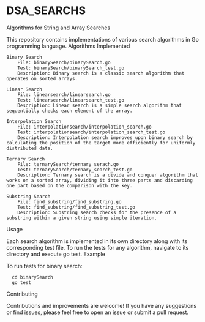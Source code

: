 # DSA_SEARCHS

Algorithms for String and Array Searches

This repository contains implementations of various search algorithms in Go programming language.
Algorithms Implemented

    Binary Search
        File: binarySearch/binarySearch.go
        Test: binarySearch/binarySearch_test.go
        Description: Binary search is a classic search algorithm that operates on sorted arrays.

    Linear Search
        File: linearsearch/linearsearch.go
        Test: linearsearch/linearsearch_test.go
        Description: Linear search is a simple search algorithm that sequentially checks each element of the array.

    Interpolation Search
        File: interpolationsearch/interpolation_search.go
        Test: interpolationsearch/interpolation_search_test.go
        Description: Interpolation search improves upon binary search by calculating the position of the target more efficiently for uniformly distributed data.

    Ternary Search
        File: ternarySearch/ternary_serach.go
        Test: ternarySearch/ternary_search_test.go
        Description: Ternary search is a divide and conquer algorithm that works on a sorted array, dividing it into three parts and discarding one part based on the comparison with the key.

    Substring Search
        File: find_substring/find_substring.go
        Test: find_substring/find_substring_test.go
        Description: Substring search checks for the presence of a substring within a given string using simple iteration.

Usage

Each search algorithm is implemented in its own directory along with its corresponding test file. To run the tests for any algorithm, navigate to its directory and execute go test.
Example

To run tests for binary search:



      cd binarySearch
      go test

Contributing

Contributions and improvements are welcome! If you have any suggestions or find issues, please feel free to open an issue or submit a pull request.
